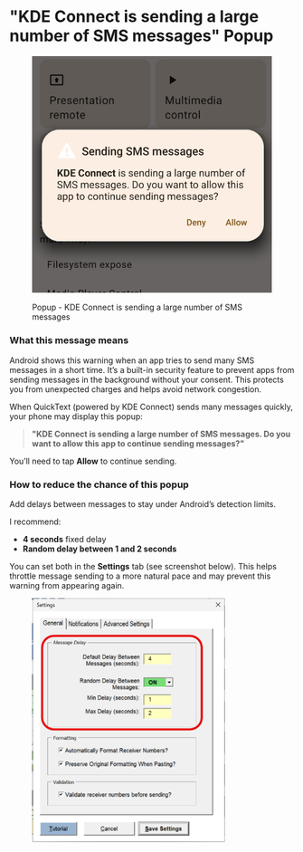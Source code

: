 # "KDE Connect is sending a large number of SMS messages" Popup

<div align="left"><figure><img src=".gitbook/assets/image (2).png" alt="" width="456"><figcaption><p>Popup - KDE Connect is sending a large number of SMS messages</p></figcaption></figure></div>

### **What this message means**

Android shows this warning when an app tries to send many SMS messages in a short time. It’s a built-in security feature to prevent apps from sending messages in the background without your consent. This protects you from unexpected charges and helps avoid network congestion.

When QuickText (powered by KDE Connect) sends many messages quickly, your phone may display this popup:

> **"KDE Connect is sending a large number of SMS messages. Do you want to allow this app to continue sending messages?"**

You’ll need to tap **Allow** to continue sending.

### **How to reduce the chance of this popup**

Add delays between messages to stay under Android’s detection limits.

I recommend:

* **4 seconds** fixed delay
* **Random delay between 1 and 2 seconds**

You can set both in the **Settings** tab (see screenshot below). This helps throttle message sending to a more natural pace and may prevent this warning from appearing again.

<div align="left"><figure><img src=".gitbook/assets/image (1) (1) (1).png" alt="" width="341"><figcaption></figcaption></figure></div>

